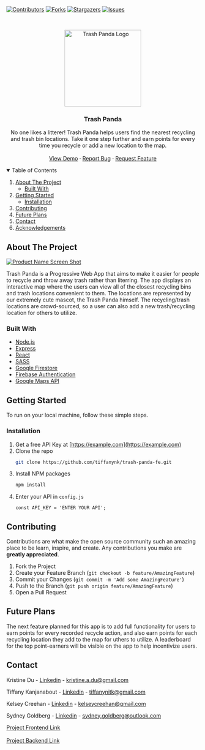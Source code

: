 <!--
*** Thanks for checking out the Best-README-Template. If you have a suggestion
*** that would make this better, please fork the repo and create a pull request
*** or simply open an issue with the tag "enhancement".
*** Thanks again! Now go create something AMAZING! :D
-->



<!-- PROJECT SHIELDS -->
<!--
*** I'm using markdown "reference style" links for readability.
*** Reference links are enclosed in brackets [ ] instead of parentheses ( ).
*** See the bottom of this document for the declaration of the reference variables
*** for contributors-url, forks-url, etc. This is an optional, concise syntax you may use.
*** https://www.markdownguide.org/basic-syntax/#reference-style-links
-->
[![Contributors][contributors-shield]][contributors-url]
[![Forks][forks-shield]][forks-url]
[![Stargazers][stars-shield]][stars-url]
[![Issues][issues-shield]][issues-url]



<!-- PROJECT LOGO -->
<br />
<p align="center">
  <a href="https://github.com/othneildrew/Best-README-Template">
    <img src="https://i.ibb.co/XYVmqmV/TRASH-PANDA-LOGO.jpg" alt="Trash Panda Logo" width="200" height="200">
  </a>

  <h3 align="center">Trash Panda</h3>

  <p align="center">
    No one likes a litterer! Trash Panda helps users find the nearest recycling and trash bin locations. Take it one step further and earn points for every time you recycle or add a new location to the map.
    <br />
    <br />
    <a href="https://github.com/othneildrew/Best-README-Template">View Demo</a>
    ·
    <a href="https://github.com/othneildrew/Best-README-Template/issues">Report Bug</a>
    ·
    <a href="https://github.com/othneildrew/Best-README-Template/issues">Request Feature</a>
  </p>
</p>



<!-- TABLE OF CONTENTS -->
<details open="open">
  <summary>Table of Contents</summary>
  <ol>
    <li>
      <a href="#about-the-project">About The Project</a>
      <ul>
        <li><a href="#built-with">Built With</a></li>
      </ul>
    </li>
    <li>
      <a href="#getting-started">Getting Started</a>
      <ul>
        <li><a href="#installation">Installation</a></li>
      </ul>
    </li>
    <li><a href="#contributing">Contributing</a></li>
        <li><a href="#futureplans">Future Plans</a></li>
    <li><a href="#contact">Contact</a></li>
    <li><a href="#acknowledgements">Acknowledgements</a></li>
  </ol>
</details>



<!-- ABOUT THE PROJECT -->
## About The Project

[![Product Name Screen Shot][product-screenshot]](https://example.com)

Trash Panda is a Progressive Web App that aims to make it easier for people to recycle and throw away trash rather than literring. The app displays an interactive map where the users can view all of the closest recycling bins and trash locations convenient to them. The locations are represented by our extremely cute mascot, the Trash Panda himself. The recycling/trash locations are crowd-sourced, so a user can also add a new trash/recycling location for others to utilize.

### Built With

* [Node.js](https://nodejs.org/)
* [Express](https://expressjs.com/)
* [React](https://reactjs.org/)
* [SASS](https://www.npmjs.com/package/sass)
* [Google Firestore](https://cloud.google.com/firestore)
* [Firebase Authentication](https://firebase.google.com/docs/auth)
* [Google Maps API](https://developers.google.com/maps/documentation)



<!-- GETTING STARTED -->
## Getting Started

To run on your local machine, follow these simple steps.

### Installation

1. Get a free API Key at [https://example.com](https://example.com)
2. Clone the repo
   ```sh
   git clone https://github.com/tiffanynk/trash-panda-fe.git
   ```
3. Install NPM packages
   ```sh
   npm install
   ```
4. Enter your API in `config.js`
   ```JS
   const API_KEY = 'ENTER YOUR API';
   ```

<!-- CONTRIBUTING -->
## Contributing

Contributions are what make the open source community such an amazing place to be learn, inspire, and create. Any contributions you make are **greatly appreciated**.

1. Fork the Project
2. Create your Feature Branch (`git checkout -b feature/AmazingFeature`)
3. Commit your Changes (`git commit -m 'Add some AmazingFeature'`)
4. Push to the Branch (`git push origin feature/AmazingFeature`)
5. Open a Pull Request

<!-- FUTURE PLANS -->
## Future Plans

The next feature planned for this app is to add full functionality for users to earn points for every recorded recycle action, and also earn points for each recycling location they add to the map for uthers to utilize. A leaderboard for the top point-earners will be visible on the app to help incentivize users. 

<!-- CONTACT -->
## Contact

Kristine Du - [Linkedin](https://www.linkedin.com/in/kristine-du/) - kristine.a.du@gmail.com

Tiffany Kanjanabout - [Linkedin](https://www.linkedin.com/in/tiffany-kanjanabout/) - tiffanynitk@gmail.com

Kelsey Creehan - [Linkedin](https://twitter.com/your_username) - kelseycreehan@gmail.com

Sydney Goldberg - [Linkedin](https://www.linkedin.com/in/sydney-goldberg-32b9751b0/) - sydney.goldberg@outlook.com

[Project Frontend Link](https://github.com/tiffanynk/trash-panda-fe)<br/><br/>
[Project Backend Link](https://github.com/tiffanynk/trash-panda-be)


<!-- MARKDOWN LINKS & IMAGES -->
<!-- https://www.markdownguide.org/basic-syntax/#reference-style-links -->
[contributors-shield]: https://img.shields.io/github/contributors/othneildrew/Best-README-Template.svg?style=for-the-badge
[contributors-url]: https://github.com/tiffanynk/trash-panda-fe/graphs/contributors
[forks-shield]: https://img.shields.io/github/forks/othneildrew/Best-README-Template.svg?style=for-the-badge
[forks-url]: https://github.com/tiffanynk/trash-panda-fe/network/members
[stars-shield]: https://img.shields.io/github/stars/othneildrew/Best-README-Template.svg?style=for-the-badge
[stars-url]: https://github.com/tiffanynk/trash-panda-fe/stargazers
[issues-shield]: https://img.shields.io/github/issues/othneildrew/Best-README-Template.svg?style=for-the-badge
[issues-url]: https://github.com/tiffanynk/trash-panda-fe/issues
[license-shield]: https://img.shields.io/github/license/othneildrew/Best-README-Template.svg?style=for-the-badge
[license-url]: https://github.com/othneildrew/Best-README-Template/blob/master/LICENSE.txt
[product-screenshot]: images/screenshot.png
